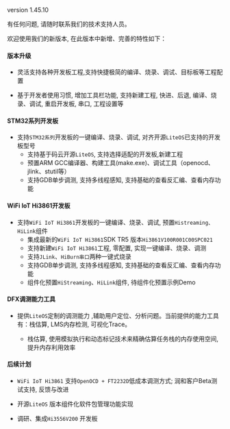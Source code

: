 version 1.45.10

有任何问题, 请随时联系我们的技术支持人员。

欢迎使用我们的新版本, 在此版本中新增、完善的特性如下：

#### 版本升级

- 灵活支持各种开发板工程,支持快捷极简的编译、烧录、调试、目标板等工程配置

- 基于开发者使用习惯, 增加工具栏功能, 支持新建工程, 快进、后退, 编译、烧录、调试, 重启开发板, 串口, 工程设置等

#### STM32系列开发板

- 支持`STM32系列`开发板的一键编译、烧录、调试, 对齐开源`LiteOS`已支持的开发板型号
    - 支持基于码云开源`LiteOS`, 支持选择适配的开发板,新建工程
    - 预置ARM GCC编译器、构建工具(make.exe)、调试工具（openocd、jlink、stutil等）
    - 支持GDB单步调测, 支持多线程感知, 支持基础的查看反汇编、查看内存功能

#### WiFi IoT Hi3861开发板

- 支持`WiFi IoT Hi3861`开发板的一键编译、烧录、调试, 预置`Histreaming、HiLink`组件
    - 集成最新的`WiFi IoT Hi3861`SDK TR5 版本`Hi3861V100R001C00SPC021`
    - 支持新建`WiFi IoT Hi3861`工程, 零配置, 实现一键编译、烧录、调测
    - 支持`JLink`、`HiBurn串口`两种一键式烧录
    - 支持GDB单步调测, 支持多线程感知, 支持基础的查看反汇编、查看内存功能
    - 组件化预置`HiStreaming`、`HiLink`组件, 待组件化预置示例Demo

#### DFX调测能力工具

- 提供`LiteOS`定制的调测能力 ,辅助用户定位、分析问题。当前提供的能力工具有：栈估算, LMS内存检测, 可视化Trace。

    - 栈估算, 使用模拟执行和动态标记技术来精确估算任务栈的内存使用空间, 提升内存利用效率

#### 后续计划

- `WiFi IoT Hi3861` 支持`OpenOCD + FT2232D`低成本调测方式; 润和客户Beta测试支持, 反馈与改进

- 开源`LiteOS` 版本组件化软件包管理功能实现

- 调研、集成`Hi3556V200` 开发板